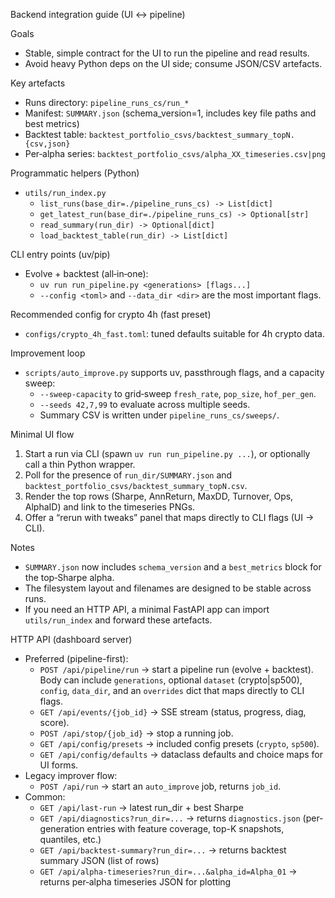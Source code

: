 Backend integration guide (UI ↔ pipeline)

Goals
- Stable, simple contract for the UI to run the pipeline and read results.
- Avoid heavy Python deps on the UI side; consume JSON/CSV artefacts.

Key artefacts
- Runs directory: `pipeline_runs_cs/run_*`
- Manifest: `SUMMARY.json` (schema_version=1, includes key file paths and best metrics)
- Backtest table: `backtest_portfolio_csvs/backtest_summary_topN.{csv,json}`
- Per‑alpha series: `backtest_portfolio_csvs/alpha_XX_timeseries.csv|png`

Programmatic helpers (Python)
- `utils/run_index.py`
  - `list_runs(base_dir=./pipeline_runs_cs) -> List[dict]`
  - `get_latest_run(base_dir=./pipeline_runs_cs) -> Optional[str]`
  - `read_summary(run_dir) -> Optional[dict]`
  - `load_backtest_table(run_dir) -> List[dict]`

CLI entry points (uv/pip)
- Evolve + backtest (all‑in‑one):
  - `uv run run_pipeline.py <generations> [flags...]`
  - `--config <toml>` and `--data_dir <dir>` are the most important flags.

Recommended config for crypto 4h (fast preset)
- `configs/crypto_4h_fast.toml`: tuned defaults suitable for 4h crypto data.

Improvement loop
- `scripts/auto_improve.py` supports uv, passthrough flags, and a capacity sweep:
  - `--sweep-capacity` to grid‑sweep `fresh_rate`, `pop_size`, `hof_per_gen`.
  - `--seeds 42,7,99` to evaluate across multiple seeds.
  - Summary CSV is written under `pipeline_runs_cs/sweeps/`.

Minimal UI flow
1) Start a run via CLI (spawn `uv run run_pipeline.py ...`), or optionally call a thin Python wrapper.
2) Poll for the presence of `run_dir/SUMMARY.json` and `backtest_portfolio_csvs/backtest_summary_topN.csv`.
3) Render the top rows (Sharpe, AnnReturn, MaxDD, Turnover, Ops, AlphaID) and link to the timeseries PNGs.
4) Offer a “rerun with tweaks” panel that maps directly to CLI flags (UI → CLI).

Notes
- `SUMMARY.json` now includes `schema_version` and a `best_metrics` block for the top‑Sharpe alpha.
- The filesystem layout and filenames are designed to be stable across runs.
- If you need an HTTP API, a minimal FastAPI app can import `utils/run_index` and forward these artefacts.

HTTP API (dashboard server)
- Preferred (pipeline-first):
  - `POST /api/pipeline/run` → start a pipeline run (evolve + backtest). Body can include `generations`, optional `dataset` (crypto|sp500), `config`, `data_dir`, and an `overrides` dict that maps directly to CLI flags.
  - `GET /api/events/{job_id}` → SSE stream (status, progress, diag, score).
  - `POST /api/stop/{job_id}` → stop a running job.
  - `GET /api/config/presets` → included config presets (`crypto`, `sp500`).
  - `GET /api/config/defaults` → dataclass defaults and choice maps for UI forms.
- Legacy improver flow:
  - `POST /api/run` → start an `auto_improve` job, returns `job_id`.
- Common:
  - `GET /api/last-run` → latest run_dir + best Sharpe
  - `GET /api/diagnostics?run_dir=...` → returns `diagnostics.json` (per-generation entries with feature coverage, top-K snapshots, quantiles, etc.)
  - `GET /api/backtest-summary?run_dir=...` → returns backtest summary JSON (list of rows)
  - `GET /api/alpha-timeseries?run_dir=...&alpha_id=Alpha_01` → returns per‑alpha timeseries JSON for plotting
